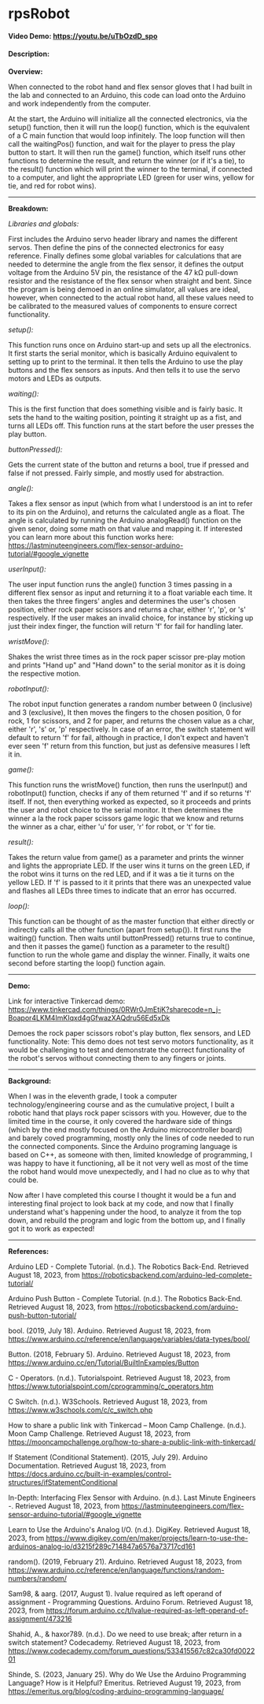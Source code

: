 # rpsRobot
#### Video Demo:  https://youtu.be/uTbOzdD_spo
#### Description:

**Overview:**

When connected to the robot hand and flex sensor gloves that I had built in the lab and connected to an Arduino, this code can load onto the Arduino and work independently from the computer.

At the start, the Arduino will initialize all the connected electronics, via the setup() function, then it will run the loop() function, which is the equivalent of a C main function that would loop infinitely.
The loop function will then call the waitingPos() function, and wait for the player to press the play button to start.
It will then run the game() function, which itself runs other functions to determine the result, and return the winner (or if it's a tie), to the result() function which will print the winner to the terminal, if connected to a computer,
and light the appropriate LED (green for user wins, yellow for tie, and red for robot wins).

------------------------------------------------------------------------------------------------------------------------------------------

**Breakdown:**

*Libraries and globals:*

First includes the Arduino servo header library and names the different servos.
Then define the pins of the connected electronics for easy reference.
Finally defines some global variables for calculations that are needed to determine the angle from the flex sensor,
it defines the output voltage from the Arduino 5V pin, the resistance of the 47 kΩ pull-down resistor
and the resistance of the flex sensor when straight and bent.
Since the program is being demoed in an online simulator, all values are ideal,
however, when connected to the actual robot hand, all these values need to be calibrated to the measured values
of components to ensure correct functionality.

*setup():*

This function runs once on Arduino start-up and sets up all the electronics.
It first starts the serial monitor, which is basically Arduino equivalent to setting up to print to the terminal.
It then tells the Arduino to use the play buttons and the flex sensors as inputs.
And then tells it to use the servo motors and LEDs as outputs.

*waiting():*

This is the first function that does something visible and is fairly basic.
It sets the hand to the waiting position, pointing it straight up as a fist, and turns all LEDs off.
This function runs at the start before the user presses the play button.

*buttonPressed():*

Gets the current state of the button and returns a bool, true if pressed and false if not pressed.
Fairly simple, and mostly used for abstraction.

*angle():*

Takes a flex sensor as input (which from what I understood is an int to refer to its pin on the Arduino),
and returns the calculated angle as a float.
The angle is calculated by running the Arduino analogRead() function on the given senor, doing some math on that value
and mapping it.
If interested you can learn more about this function works here: https://lastminuteengineers.com/flex-sensor-arduino-tutorial/#google_vignette

*userInput():*

The user input function runs the angle() function 3 times passing in a different flex sensor as input and returning it to a float variable each time.
It then takes the three fingers' angles and determines the user's chosen position, either rock paper scissors and returns a char, either 'r', 'p', or 's' respectively.
If the user makes an invalid choice, for instance by sticking up just their index finger, the function will return 'f' for fail for handling later.

*wristMove():*

Shakes the wrist three times as in the rock paper scissor pre-play motion
and prints "Hand up" and "Hand down" to the serial monitor as it is doing the respective motion.

*robotInput():*

The robot input function generates a random number between 0 (inclusive) and 3 (exclusive),
It then moves the fingers to the chosen position, 0 for rock, 1 for scissors, and 2 for paper,
and returns the chosen value as a char, either 'r', 's' or, 'p' respectively.
In case of an error, the switch statement will default to return 'f' for fail, although in practice,
I don't expect and haven't ever seen 'f' return from this function, but just as defensive measures I left it in.

*game():*

This function runs the wristMove() function, then runs the userInput() and robotInput() function,
checks if any of them returned 'f' and if so returns 'f' itself. If not, then everything worked as expected,
so it proceeds and prints the user and robot choice to the serial monitor. It then determines the winner a la the rock paper scissors game logic that we know and returns the winner as a char, either 'u' for user, 'r' for robot, or 't' for tie.

*result():*

Takes the return value from game() as a parameter and prints the winner and lights the appropriate LED.
If the user wins it turns on the green LED, if the robot wins it turns on the red LED, and if it was a tie it turns on the yellow LED.
If 'f' is passed to it it prints that there was an unexpected value and flashes all LEDs three times to indicate that an error has occurred.

*loop():*

This function can be thought of as the master function that either directly or indirectly calls all the other function (apart from setup()).
It first runs the waiting() function.
Then waits until buttonPressed() returns true to continue,
and then it passes the game() function as a parameter to the result() function to run the whole game and display the winner.
Finally, it waits one second before starting the loop() function again.

------------------------------------------------------------------------------------------------------------------------------------------

**Demo:**

Link for interactive Tinkercad demo: https://www.tinkercad.com/things/0RWr0JmEtjK?sharecode=n_j-Boapor4LKM4ImKIqxd4gGfwazXAQdru56Ed5xDk

Demoes the rock paper scissors robot's play button, flex sensors, and LED functionality.
Note: This demo does not test servo motors functionality, as it would be challenging to test and demonstrate the
correct functionality of the robot's servos without connecting them to any fingers or joints.

------------------------------------------------------------------------------------------------------------------------------------------

**Background:**

When I was in the eleventh grade, I took a computer technology/engineering course and as the cumulative project, I built a robotic hand that plays rock paper scissors with you.
However, due to the limited time in the course, it only covered the hardware side of things (which by the end mostly focused on the Arduino microcontroller board) and barely coved programming,
mostly only the lines of code needed to run the connected components.
Since the Arduino programing language is based on C++, as someone with then, limited knowledge of programming,
I was happy to have it functioning, all be it not very well as most of the time the robot hand would move unexpectedly, and I had no clue as to why that could be.

Now after I have completed this course I thought it would be a fun and interesting final project to look back at my code, and now that I finally understand what's happening under the hood,
to analyze it from the top down, and rebuild the program and logic from the bottom up, and I finally got it to work as expected!

------------------------------------------------------------------------------------------------------------------------------------------

**References:**

Arduino LED - Complete Tutorial. (n.d.). The Robotics Back-End. Retrieved August 18, 2023, from https://roboticsbackend.com/arduino-led-complete-tutorial/

Arduino Push Button - Complete Tutorial. (n.d.). The Robotics Back-End. Retrieved August 18, 2023, from https://roboticsbackend.com/arduino-push-button-tutorial/

bool. (2019, July 18). Arduino. Retrieved August 18, 2023, from https://www.arduino.cc/reference/en/language/variables/data-types/bool/

Button. (2018, February 5). Arduino. Retrieved August 18, 2023, from https://www.arduino.cc/en/Tutorial/BuiltInExamples/Button

C - Operators. (n.d.). Tutorialspoint. Retrieved August 18, 2023, from https://www.tutorialspoint.com/cprogramming/c_operators.htm

C Switch. (n.d.). W3Schools. Retrieved August 18, 2023, from https://www.w3schools.com/c/c_switch.php

How to share a public link with Tinkercad – Moon Camp Challenge. (n.d.). Moon Camp Challenge. Retrieved August 18, 2023, from https://mooncampchallenge.org/how-to-share-a-public-link-with-tinkercad/

If Statement (Conditional Statement). (2015, July 29). Arduino Documentation. Retrieved August 18, 2023, from https://docs.arduino.cc/built-in-examples/control-structures/ifStatementConditional

In-Depth: Interfacing Flex Sensor with Arduino. (n.d.). Last Minute Engineers -. Retrieved August 18, 2023, from https://lastminuteengineers.com/flex-sensor-arduino-tutorial/#google_vignette

Learn to Use the Arduino's Analog I/O. (n.d.). DigiKey. Retrieved August 18, 2023, from https://www.digikey.com/en/maker/projects/learn-to-use-the-arduinos-analog-io/d3215f289c714847a6576a73717cd161

random(). (2019, February 21). Arduino. Retrieved August 18, 2023, from https://www.arduino.cc/reference/en/language/functions/random-numbers/random/

Sam98, & aarg. (2017, August 1). lvalue required as left operand of assignment - Programming Questions. Arduino Forum. Retrieved August 18, 2023, from https://forum.arduino.cc/t/lvalue-required-as-left-operand-of-assignment/473216

Shahid, A., & haxor789. (n.d.). Do we need to use break; after return in a switch statement? Codecademy. Retrieved August 18, 2023, from https://www.codecademy.com/forum_questions/533415567c82ca30fd002201

Shinde, S. (2023, January 25). Why do We Use the Arduino Programming Language? How is it Helpful? Emeritus. Retrieved August 19, 2023, from https://emeritus.org/blog/coding-arduino-programming-language/